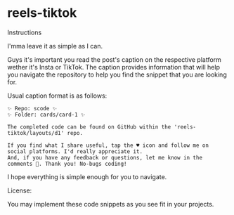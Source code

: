 # reels-tiktok

Instructions

I'mma leave it as simple as I can.

Guys it's important you read the post's caption on the respective platform wether it's Insta or TikTok. 
The caption provides information that will help you navigate the repository to help you find the snippet that you are looking for.

Usual caption format is as follows:

    ✨ Repo: scode ✨
    ✨ Folder: cards/card-1 ✨

    The completed code can be found on GitHub within the 'reels-tiktok/layouts/d1' repo.

    If you find what I share useful, tap the ♥️ icon and follow me on social platforms. I'd really appreciate it. 
    And, if you have any feedback or questions, let me know in the comments 💬. Thank you! No-bugs coding!

I hope everything is simple enough for you to navigate.

License:

You may implement these code snippets as you see fit in your projects.
